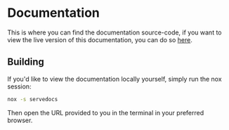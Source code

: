 # Documentation

This is where you can find the documentation source-code, if you want to view the live version of this documentation, you can do so [here](https://arc.hypergonial.com).

## Building

If you'd like to view the documentation locally yourself, simply run the nox session:

```sh
nox -s servedocs
```

Then open the URL provided to you in the terminal in your preferred browser.
